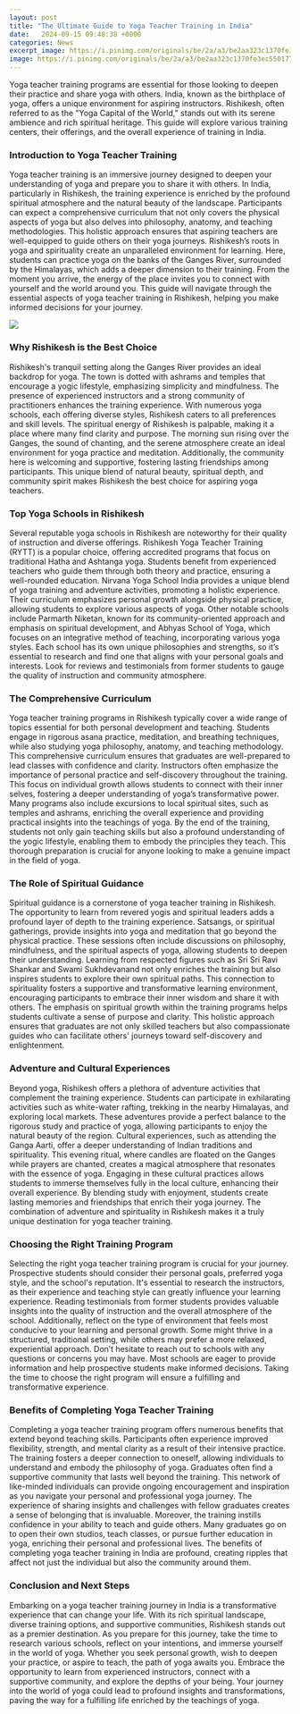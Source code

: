 ```yaml
---
layout: post
title: "The Ultimate Guide to Yoga Teacher Training in India"
date:   2024-09-15 09:48:38 +0000
categories: News
excerpt_image: https://i.pinimg.com/originals/be/2a/a3/be2aa323c1370fe3ec550177663df93a.png
image: https://i.pinimg.com/originals/be/2a/a3/be2aa323c1370fe3ec550177663df93a.png
---
```


Yoga teacher training programs are essential for those looking to deepen their practice and share yoga with others. India, known as the birthplace of yoga, offers a unique environment for aspiring instructors. Rishikesh, often referred to as the "Yoga Capital of the World," stands out with its serene ambience and rich spiritual heritage. This guide will explore various training centers, their offerings, and the overall experience of training in India.
### Introduction to Yoga Teacher Training
Yoga teacher training is an immersive journey designed to deepen your understanding of yoga and prepare you to share it with others. In India, particularly in Rishikesh, the training experience is enriched by the profound spiritual atmosphere and the natural beauty of the landscape. Participants can expect a comprehensive curriculum that not only covers the physical aspects of yoga but also delves into philosophy, anatomy, and teaching methodologies. This holistic approach ensures that aspiring teachers are well-equipped to guide others on their yoga journeys.
Rishikesh’s roots in yoga and spirituality create an unparalleled environment for learning. Here, students can practice yoga on the banks of the Ganges River, surrounded by the Himalayas, which adds a deeper dimension to their training. From the moment you arrive, the energy of the place invites you to connect with yourself and the world around you. This guide will navigate through the essential aspects of yoga teacher training in Rishikesh, helping you make informed decisions for your journey.

![](https://i.pinimg.com/originals/be/2a/a3/be2aa323c1370fe3ec550177663df93a.png)
### Why Rishikesh is the Best Choice
Rishikesh's tranquil setting along the Ganges River provides an ideal backdrop for yoga. The town is dotted with ashrams and temples that encourage a yogic lifestyle, emphasizing simplicity and mindfulness. The presence of experienced instructors and a strong community of practitioners enhances the training experience. With numerous yoga schools, each offering diverse styles, Rishikesh caters to all preferences and skill levels.
The spiritual energy of Rishikesh is palpable, making it a place where many find clarity and purpose. The morning sun rising over the Ganges, the sound of chanting, and the serene atmosphere create an ideal environment for yoga practice and meditation. Additionally, the community here is welcoming and supportive, fostering lasting friendships among participants. This unique blend of natural beauty, spiritual depth, and community spirit makes Rishikesh the best choice for aspiring yoga teachers.
### Top Yoga Schools in Rishikesh
Several reputable yoga schools in Rishikesh are noteworthy for their quality of instruction and diverse offerings. Rishikesh Yoga Teacher Training (RYTT) is a popular choice, offering accredited programs that focus on traditional Hatha and Ashtanga yoga. Students benefit from experienced teachers who guide them through both theory and practice, ensuring a well-rounded education. 
Nirvana Yoga School India provides a unique blend of yoga training and adventure activities, promoting a holistic experience. Their curriculum emphasizes personal growth alongside physical practice, allowing students to explore various aspects of yoga. Other notable schools include Parmarth Niketan, known for its community-oriented approach and emphasis on spiritual development, and Abhyas School of Yoga, which focuses on an integrative method of teaching, incorporating various yoga styles.
Each school has its own unique philosophies and strengths, so it’s essential to research and find one that aligns with your personal goals and interests. Look for reviews and testimonials from former students to gauge the quality of instruction and community atmosphere.
### The Comprehensive Curriculum
Yoga teacher training programs in Rishikesh typically cover a wide range of topics essential for both personal development and teaching. Students engage in rigorous asana practice, meditation, and breathing techniques, while also studying yoga philosophy, anatomy, and teaching methodology. This comprehensive curriculum ensures that graduates are well-prepared to lead classes with confidence and clarity.
Instructors often emphasize the importance of personal practice and self-discovery throughout the training. This focus on individual growth allows students to connect with their inner selves, fostering a deeper understanding of yoga’s transformative power. Many programs also include excursions to local spiritual sites, such as temples and ashrams, enriching the overall experience and providing practical insights into the teachings of yoga.
By the end of the training, students not only gain teaching skills but also a profound understanding of the yogic lifestyle, enabling them to embody the principles they teach. This thorough preparation is crucial for anyone looking to make a genuine impact in the field of yoga.
### The Role of Spiritual Guidance
Spiritual guidance is a cornerstone of yoga teacher training in Rishikesh. The opportunity to learn from revered yogis and spiritual leaders adds a profound layer of depth to the training experience. Satsangs, or spiritual gatherings, provide insights into yoga and meditation that go beyond the physical practice. These sessions often include discussions on philosophy, mindfulness, and the spiritual aspects of yoga, allowing students to deepen their understanding.
Learning from respected figures such as Sri Sri Ravi Shankar and Swami Sukhdevanand not only enriches the training but also inspires students to explore their own spiritual paths. This connection to spirituality fosters a supportive and transformative learning environment, encouraging participants to embrace their inner wisdom and share it with others.
The emphasis on spiritual growth within the training programs helps students cultivate a sense of purpose and clarity. This holistic approach ensures that graduates are not only skilled teachers but also compassionate guides who can facilitate others' journeys toward self-discovery and enlightenment.
### Adventure and Cultural Experiences
Beyond yoga, Rishikesh offers a plethora of adventure activities that complement the training experience. Students can participate in exhilarating activities such as white-water rafting, trekking in the nearby Himalayas, and exploring local markets. These adventures provide a perfect balance to the rigorous study and practice of yoga, allowing participants to enjoy the natural beauty of the region.
Cultural experiences, such as attending the Ganga Aarti, offer a deeper understanding of Indian traditions and spirituality. This evening ritual, where candles are floated on the Ganges while prayers are chanted, creates a magical atmosphere that resonates with the essence of yoga. Engaging in these cultural practices allows students to immerse themselves fully in the local culture, enhancing their overall experience.
By blending study with enjoyment, students create lasting memories and friendships that enrich their yoga journey. The combination of adventure and spirituality in Rishikesh makes it a truly unique destination for yoga teacher training.
### Choosing the Right Training Program
Selecting the right yoga teacher training program is crucial for your journey. Prospective students should consider their personal goals, preferred yoga style, and the school's reputation. It's essential to research the instructors, as their experience and teaching style can greatly influence your learning experience.
Reading testimonials from former students provides valuable insights into the quality of instruction and the overall atmosphere of the school. Additionally, reflect on the type of environment that feels most conducive to your learning and personal growth. Some might thrive in a structured, traditional setting, while others may prefer a more relaxed, experiential approach.
Don’t hesitate to reach out to schools with any questions or concerns you may have. Most schools are eager to provide information and help prospective students make informed decisions. Taking the time to choose the right program will ensure a fulfilling and transformative experience.
### Benefits of Completing Yoga Teacher Training
Completing a yoga teacher training program offers numerous benefits that extend beyond teaching skills. Participants often experience improved flexibility, strength, and mental clarity as a result of their intensive practice. The training fosters a deeper connection to oneself, allowing individuals to understand and embody the philosophy of yoga.
Graduates often find a supportive community that lasts well beyond the training. This network of like-minded individuals can provide ongoing encouragement and inspiration as you navigate your personal and professional yoga journey. The experience of sharing insights and challenges with fellow graduates creates a sense of belonging that is invaluable.
Moreover, the training instills confidence in your ability to teach and guide others. Many graduates go on to open their own studios, teach classes, or pursue further education in yoga, enriching their personal and professional lives. The benefits of completing yoga teacher training in India are profound, creating ripples that affect not just the individual but also the community around them.
### Conclusion and Next Steps
Embarking on a yoga teacher training journey in India is a transformative experience that can change your life. With its rich spiritual landscape, diverse training options, and supportive communities, Rishikesh stands out as a premier destination. As you prepare for this journey, take the time to research various schools, reflect on your intentions, and immerse yourself in the world of yoga.
Whether you seek personal growth, wish to deepen your practice, or aspire to teach, the path of yoga awaits you. Embrace the opportunity to learn from experienced instructors, connect with a supportive community, and explore the depths of your being. Your journey into the world of yoga could lead to profound insights and transformations, paving the way for a fulfilling life enriched by the teachings of yoga.